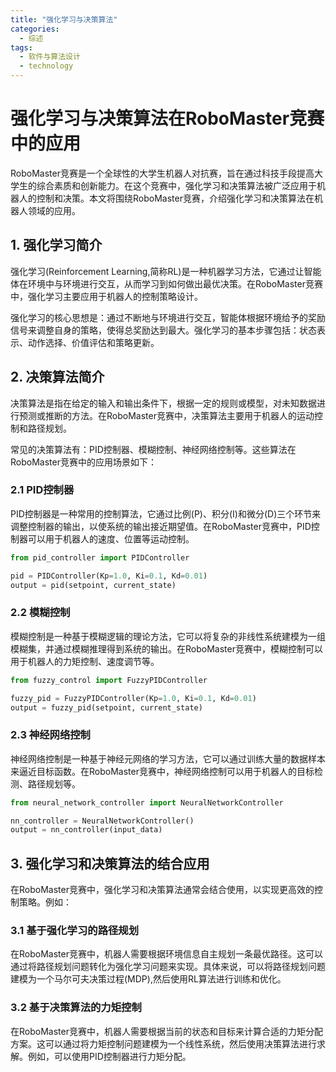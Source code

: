 ```yaml
---  
title: "强化学习与决策算法"  
categories:  
  - 综述  
tags: 
  - 软件与算法设计 
  - technology  
---  
```


# 强化学习与决策算法在RoboMaster竞赛中的应用

RoboMaster竞赛是一个全球性的大学生机器人对抗赛，旨在通过科技手段提高大学生的综合素质和创新能力。在这个竞赛中，强化学习和决策算法被广泛应用于机器人的控制和决策。本文将围绕RoboMaster竞赛，介绍强化学习和决策算法在机器人领域的应用。

## 1. 强化学习简介

强化学习(Reinforcement Learning,简称RL)是一种机器学习方法，它通过让智能体在环境中与环境进行交互，从而学习到如何做出最优决策。在RoboMaster竞赛中，强化学习主要应用于机器人的控制策略设计。

强化学习的核心思想是：通过不断地与环境进行交互，智能体根据环境给予的奖励信号来调整自身的策略，使得总奖励达到最大。强化学习的基本步骤包括：状态表示、动作选择、价值评估和策略更新。

## 2. 决策算法简介

决策算法是指在给定的输入和输出条件下，根据一定的规则或模型，对未知数据进行预测或推断的方法。在RoboMaster竞赛中，决策算法主要用于机器人的运动控制和路径规划。

常见的决策算法有：PID控制器、模糊控制、神经网络控制等。这些算法在RoboMaster竞赛中的应用场景如下：

### 2.1 PID控制器

PID控制器是一种常用的控制算法，它通过比例(P)、积分(I)和微分(D)三个环节来调整控制器的输出，以使系统的输出接近期望值。在RoboMaster竞赛中，PID控制器可以用于机器人的速度、位置等运动控制。

```python
from pid_controller import PIDController

pid = PIDController(Kp=1.0, Ki=0.1, Kd=0.01)
output = pid(setpoint, current_state)
```

### 2.2 模糊控制

模糊控制是一种基于模糊逻辑的理论方法，它可以将复杂的非线性系统建模为一组模糊集，并通过模糊推理得到系统的输出。在RoboMaster竞赛中，模糊控制可以用于机器人的力矩控制、速度调节等。

```python
from fuzzy_control import FuzzyPIDController

fuzzy_pid = FuzzyPIDController(Kp=1.0, Ki=0.1, Kd=0.01)
output = fuzzy_pid(setpoint, current_state)
```

### 2.3 神经网络控制

神经网络控制是一种基于神经元网络的学习方法，它可以通过训练大量的数据样本来逼近目标函数。在RoboMaster竞赛中，神经网络控制可以用于机器人的目标检测、路径规划等。

```python
from neural_network_controller import NeuralNetworkController

nn_controller = NeuralNetworkController()
output = nn_controller(input_data)
```

## 3. 强化学习和决策算法的结合应用

在RoboMaster竞赛中，强化学习和决策算法通常会结合使用，以实现更高效的控制策略。例如：

### 3.1 基于强化学习的路径规划

在RoboMaster竞赛中，机器人需要根据环境信息自主规划一条最优路径。这可以通过将路径规划问题转化为强化学习问题来实现。具体来说，可以将路径规划问题建模为一个马尔可夫决策过程(MDP),然后使用RL算法进行训练和优化。

### 3.2 基于决策算法的力矩控制

在RoboMaster竞赛中，机器人需要根据当前的状态和目标来计算合适的力矩分配方案。这可以通过将力矩控制问题建模为一个线性系统，然后使用决策算法进行求解。例如，可以使用PID控制器进行力矩分配。 
